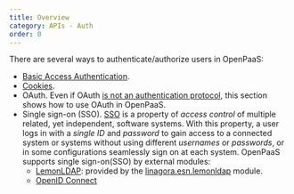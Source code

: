 ```yaml
---
title: Overview
category: APIs - Auth
order: 0
---
```


There are several ways to authenticate/authorize users in OpenPaaS:

- [Basic Access Authentication](/apis/auth/basic).
- [Cookies](/apis/auth/cookies).
- OAuth. Even if OAuth [is not an authentication protocol](https://oauth.net/articles/authentication/), this section shows how to use OAuth in OpenPaaS.
- Single sign-on (SSO). [SSO](https://en.wikipedia.org/wiki/Single_sign-on) is a property of _access control_ of multiple related, yet independent, software systems. With this property, a user logs in with a _single ID_ and _password_ to gain access to a connected system or systems without using different _usernames_ or _passwords_, or in some configurations seamlessly sign on at each system. OpenPaaS supports single sign-on(SSO) by external modules:
  - [LemonLDAP](/apis/auth/lemonldap): provided by the [linagora.esn.lemonldap](https://ci.linagora.com/linagora/lgs/openpaas/linagora.esn.lemonldap) module.
  - [OpenID Connect](/apis/auth/oidc)

